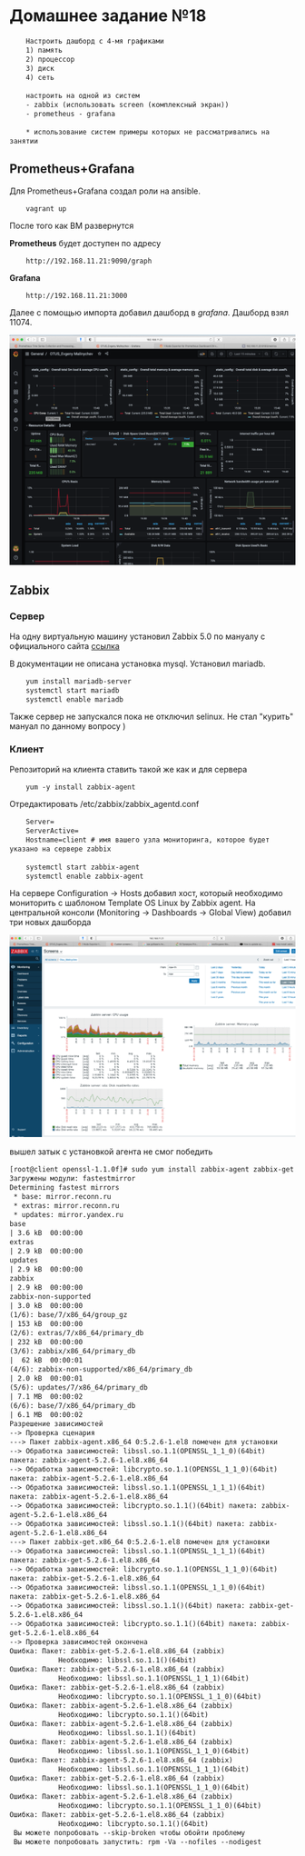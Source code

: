 # Домашнее задание №18

		Настроить дашборд с 4-мя графиками
		1) память
		2) процессор
		3) диск
		4) сеть

		настроить на одной из систем
		- zabbix (использовать screen (комплексный экран))
		- prometheus - grafana
	
		* использование систем примеры которых не рассматривались на занятии

## Prometheus+Grafana

Для Prometheus+Grafana создал роли на ansible.

		vagrant up

После того как ВМ развернутся

**Prometheus** будет доступен по адресу

		http://192.168.11.21:9090/graph

**Grafana**

		http://192.168.11.21:3000

Далее с помощью импорта добавил дашборд в *grafana*. Дашборд взял 11074.

![Prometheus+Grafana](./img/grafana.png)

## Zabbix
### Сервер
На одну виртуальную машину установил Zabbix 5.0 по мануалу с официального сайта [ссылка](https://www.zabbix.com/ru/download?zabbix=5.0&os_distribution=red_hat_enterprise_linux&os_version=7&db=mysql&ws=apache)

В документации не описана установка mysql. 
Установил mariadb.

		yum install mariadb-server
		systemctl start mariadb
		systemctl enable mariadb

Также сервер не запускался пока не отключил selinux. Не стал "курить" мануал по данному вопросу )

### Клиент
Репозиторий на клиента ставить такой же как и для сервера

		yum -y install zabbix-agent

Отредактировать /etc/zabbix/zabbix_agentd.conf

		Server=
		ServerActive=
		Hostname=client # имя вашего узла мониторинга, которое будет указано на сервере zabbix

		systemctl start zabbix-agent
		systemctl enable zabbix-agent

На сервере Configuration -> Hosts добавил хост, который необходимо мониторить с шаблоном Template OS Linux by Zabbix agent.
На центральной консоли (Monitoring -> Dashboards -> Global View) добавил три новых дашборда

![Zabbix](./img/zabbix.png)

вышел затык с установкой агента не смог победить 
```
[root@client openssl-1.1.0f]# sudo yum install zabbix-agent zabbix-get
Загружены модули: fastestmirror
Determining fastest mirrors
 * base: mirror.reconn.ru
 * extras: mirror.reconn.ru
 * updates: mirror.yandex.ru
base                                                                                                                          | 3.6 kB  00:00:00     
extras                                                                                                                        | 2.9 kB  00:00:00     
updates                                                                                                                       | 2.9 kB  00:00:00     
zabbix                                                                                                                        | 2.9 kB  00:00:00     
zabbix-non-supported                                                                                                          | 3.0 kB  00:00:00     
(1/6): base/7/x86_64/group_gz                                                                                                 | 153 kB  00:00:00     
(2/6): extras/7/x86_64/primary_db                                                                                             | 232 kB  00:00:00     
(3/6): zabbix/x86_64/primary_db                                                                                               |  62 kB  00:00:01     
(4/6): zabbix-non-supported/x86_64/primary_db                                                                                 | 2.0 kB  00:00:01     
(5/6): updates/7/x86_64/primary_db                                                                                            | 7.1 MB  00:00:02     
(6/6): base/7/x86_64/primary_db                                                                                               | 6.1 MB  00:00:02     
Разрешение зависимостей
--> Проверка сценария
---> Пакет zabbix-agent.x86_64 0:5.2.6-1.el8 помечен для установки
--> Обработка зависимостей: libssl.so.1.1(OPENSSL_1_1_0)(64bit) пакета: zabbix-agent-5.2.6-1.el8.x86_64
--> Обработка зависимостей: libcrypto.so.1.1(OPENSSL_1_1_0)(64bit) пакета: zabbix-agent-5.2.6-1.el8.x86_64
--> Обработка зависимостей: libssl.so.1.1(OPENSSL_1_1_1)(64bit) пакета: zabbix-agent-5.2.6-1.el8.x86_64
--> Обработка зависимостей: libcrypto.so.1.1()(64bit) пакета: zabbix-agent-5.2.6-1.el8.x86_64
--> Обработка зависимостей: libssl.so.1.1()(64bit) пакета: zabbix-agent-5.2.6-1.el8.x86_64
---> Пакет zabbix-get.x86_64 0:5.2.6-1.el8 помечен для установки
--> Обработка зависимостей: libssl.so.1.1(OPENSSL_1_1_1)(64bit) пакета: zabbix-get-5.2.6-1.el8.x86_64
--> Обработка зависимостей: libcrypto.so.1.1(OPENSSL_1_1_0)(64bit) пакета: zabbix-get-5.2.6-1.el8.x86_64
--> Обработка зависимостей: libssl.so.1.1(OPENSSL_1_1_0)(64bit) пакета: zabbix-get-5.2.6-1.el8.x86_64
--> Обработка зависимостей: libssl.so.1.1()(64bit) пакета: zabbix-get-5.2.6-1.el8.x86_64
--> Обработка зависимостей: libcrypto.so.1.1()(64bit) пакета: zabbix-get-5.2.6-1.el8.x86_64
--> Проверка зависимостей окончена
Ошибка: Пакет: zabbix-get-5.2.6-1.el8.x86_64 (zabbix)
            Необходимо: libssl.so.1.1()(64bit)
Ошибка: Пакет: zabbix-get-5.2.6-1.el8.x86_64 (zabbix)
            Необходимо: libssl.so.1.1(OPENSSL_1_1_1)(64bit)
Ошибка: Пакет: zabbix-get-5.2.6-1.el8.x86_64 (zabbix)
            Необходимо: libcrypto.so.1.1(OPENSSL_1_1_0)(64bit)
Ошибка: Пакет: zabbix-agent-5.2.6-1.el8.x86_64 (zabbix)
            Необходимо: libcrypto.so.1.1()(64bit)
Ошибка: Пакет: zabbix-agent-5.2.6-1.el8.x86_64 (zabbix)
            Необходимо: libssl.so.1.1()(64bit)
Ошибка: Пакет: zabbix-agent-5.2.6-1.el8.x86_64 (zabbix)
            Необходимо: libssl.so.1.1(OPENSSL_1_1_0)(64bit)
Ошибка: Пакет: zabbix-agent-5.2.6-1.el8.x86_64 (zabbix)
            Необходимо: libssl.so.1.1(OPENSSL_1_1_1)(64bit)
Ошибка: Пакет: zabbix-get-5.2.6-1.el8.x86_64 (zabbix)
            Необходимо: libssl.so.1.1(OPENSSL_1_1_0)(64bit)
Ошибка: Пакет: zabbix-agent-5.2.6-1.el8.x86_64 (zabbix)
            Необходимо: libcrypto.so.1.1(OPENSSL_1_1_0)(64bit)
Ошибка: Пакет: zabbix-get-5.2.6-1.el8.x86_64 (zabbix)
            Необходимо: libcrypto.so.1.1()(64bit)
 Вы можете попробовать --skip-broken чтобы обойти проблему
 Вы можете попробовать запустить: rpm -Va --nofiles --nodigest
 ```